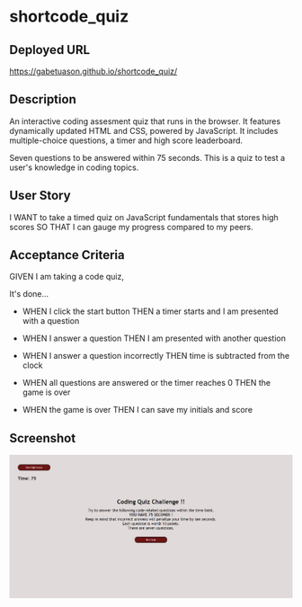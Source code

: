 # shortcode_quiz

## Deployed URL
https://gabetuason.github.io/shortcode_quiz/

## Description
An interactive coding assesment quiz that runs in the browser. 
It features dynamically updated HTML and CSS, powered by JavaScript. 
It includes multiple-choice questions, a timer and high score leaderboard.

Seven questions to be answered within 75 seconds. This is a quiz to test a user's knowledge in coding topics. 


## User Story
I WANT to take a timed quiz on JavaScript fundamentals that stores high scores
SO THAT I can gauge my progress compared to my peers.

## Acceptance Criteria
GIVEN I am taking a code quiz,

It's done...

- WHEN I click the start button THEN a timer starts and I am presented with a question

- WHEN I answer a question THEN I am presented with another question

- WHEN I answer a question incorrectly THEN time is subtracted from the clock

- WHEN all questions are answered or the timer reaches 0 THEN the game is over

- WHEN the game is over THEN I can save my initials and score

## Screenshot
![Alt text](https://github.com/gabetuason/short_code_quiz/blob/main/screenshotquiz.PNG)

